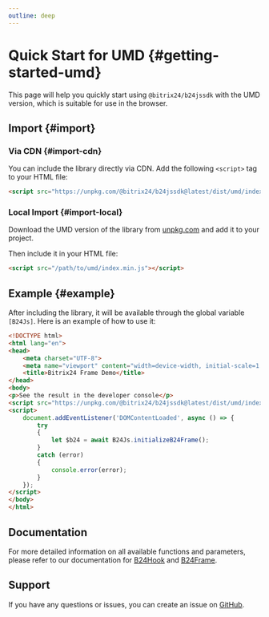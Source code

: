 ```yaml
---
outline: deep
---
```

# Quick Start for UMD {#getting-started-umd}

This page will help you quickly start using `@bitrix24/b24jssdk` with the UMD version, which is suitable for use in the browser.

## Import {#import}
### Via CDN {#import-cdn}

You can include the library directly via CDN. Add the following `<script>` tag to your HTML file:

```html
<script src="https://unpkg.com/@bitrix24/b24jssdk@latest/dist/umd/index.min.js"></script>
```

### Local Import {#import-local}

Download the UMD version of the library from [unpkg.com](https://unpkg.com/browse/@bitrix24/b24jssdk@latest/dist/)
and add it to your project.

Then include it in your HTML file:

```html
<script src="/path/to/umd/index.min.js"></script>
```

## Example {#example}

After including the library, it will be available through the global variable `[B24Js]`. Here is an example of how to use it:

```html
<!DOCTYPE html>
<html lang="en">
<head>
    <meta charset="UTF-8">
    <meta name="viewport" content="width=device-width, initial-scale=1.0">
    <title>Bitrix24 Frame Demo</title>
</head>
<body>
<p>See the result in the developer console</p>
<script src="https://unpkg.com/@bitrix24/b24jssdk@latest/dist/umd/index.min.js"></script>
<script>
    document.addEventListener('DOMContentLoaded', async () => {
        try
        {
            let $b24 = await B24Js.initializeB24Frame();
        }
        catch (error)
        {
            console.error(error);
        }
    });
</script>
</body>
</html>
```

## Documentation

For more detailed information on all available functions and parameters, please refer to our documentation for [B24Hook](/reference/hook-index) 
and [B24Frame](/reference/frame-initialize-b24-frame).

## Support

If you have any questions or issues, you can create an issue on [GitHub](https://github.com/bitrix24/b24jssdk/issues).